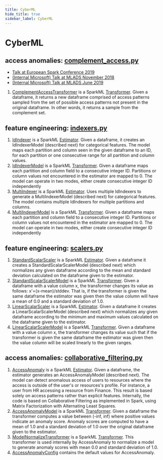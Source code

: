 ```yaml
---
title: CyberML
hide_title: true
sidebar_label: CyberML
---
```


# CyberML

## access anomalies: [complement_access.py](https://github.com/microsoft/SynapseML/blob/master/core/src/main/python/synapse/ml/cyber/anomaly/complement_access.py)
- [Talk at European Spark Conference 2019](https://databricks.com/session_eu19/cybermltoolkit-anomaly-detection-as-a-scalable-generic-service-over-apache-spark)
- [(Internal Microsoft) Talk at MLADS November 2018](https://resnet.microsoft.com/video/42395)
- [(Internal Microsoft) Talk at MLADS June 2019](https://resnet.microsoft.com/video/43618)

1. [ComplementAccessTransformer](https://github.com/microsoft/SynapseML/blob/master/core/src/main/python/synapse/ml/cyber/anomaly/complement_access.py)
   is a SparkML [Transformer](https://spark.apache.org/docs/2.2.0/api/java/index.html?org/apache/spark/ml/Transformer.html).
   Given a dataframe, it returns a new dataframe comprised of access patterns sampled from
   the set of possible access patterns not present in the original dataframe.
   In other words, it returns a sample from the complement set.

## feature engineering: [indexers.py](https://github.com/microsoft/SynapseML/blob/master/core/src/main/python/synapse/ml/cyber/feature/indexers.py)
1. [IdIndexer](https://mmlspark.blob.core.windows.net/docs/0.11.2/pyspark/synapse.ml.cyber.feature.html#synapse.ml.cyber.feature.indexers.IdIndexer)
   is a SparkML [Estimator](https://spark.apache.org/docs/2.2.0/api/java/index.html?org/apache/spark/ml/Estimator.html).
   Given a dataframe, it creates an IdIndexerModel (described next) for categorical features. The model
   maps each partition and column seen in the given dataframe to an ID,
   for each partition or one consecutive range for all partition and column values.
2. [IdIndexerModel](https://mmlspark.blob.core.windows.net/docs/0.11.2/pyspark/synapse.ml.cyber.feature.html#synapse.ml.cyber.feature.indexers.IdIndexerModel)
   is a SparkML [Transformer](https://spark.apache.org/docs/2.2.0/api/java/index.html?org/apache/spark/ml/Transformer.html).
   Given a dataframe maps each partition and column field to a consecutive integer ID.
   Partitions or column values not encountered in the estimator are mapped to 0.
   The model can operate in two modes, either create consecutive integer ID independently
3. [MultiIndexer](https://mmlspark.blob.core.windows.net/docs/0.11.2/pyspark/synapse.ml.cyber.feature.html#synapse.ml.cyber.feature.indexers.MultiIndexer)
   is a SparkML [Estimator](https://spark.apache.org/docs/2.2.0/api/java/index.html?org/apache/spark/ml/Estimator.html).
   Uses multiple IdIndexers to generate a MultiIndexerModel (described next) for categorical features. The model
   contains multiple IdIndexers for multiple partitions and columns.
4. [MultiIndexerModel](https://mmlspark.blob.core.windows.net/docs/0.11.2/pyspark/synapse.ml.cyber.feature.html#synapse.ml.cyber.feature.indexers.MultiIndexerModel)
   is a SparkML [Transformer](https://spark.apache.org/docs/2.2.0/api/java/index.html?org/apache/spark/ml/Transformer.html).
   Given a dataframe maps each partition and column field to a consecutive integer ID.
   Partitions or column values not encountered in the estimator are mapped to 0.
   The model can operate in two modes, either create consecutive integer ID independently

## feature engineering: [scalers.py](https://github.com/microsoft/SynapseML/blob/master/core/src/main/python/synapse/ml/cyber/feature/scalers.py)
1. [StandardScalarScaler](https://mmlspark.blob.core.windows.net/docs/0.11.2/pyspark/synapse.ml.cyber.feature.html#synapse.ml.cyber.feature.scalers.StandardScalarScaler)
   is a SparkML [Estimator](https://spark.apache.org/docs/2.2.0/api/java/index.html?org/apache/spark/ml/Estimator.html).
   Given a dataframe it creates a StandardScalarScalerModel (described next) which normalizes
   any given dataframe according to the mean and standard deviation calculated on the
   dataframe given to the estimator.
2. [StandardScalarScalerModel](https://mmlspark.blob.core.windows.net/docs/0.11.2/pyspark/synapse.ml.cyber.feature.html#synapse.ml.cyber.feature.scalers.StandardScalarScalerModel)
   is a SparkML [Transformer](https://spark.apache.org/docs/2.2.0/api/java/index.html?org/apache/spark/ml/Transformer.html).
   Given a dataframe with a value column x, the transformer changes its value as follows:
   x'=(x-mean)/stddev.  That is, if the transformer is given the same dataframe the estimator
   was given then the value column will have a mean of 0.0 and a standard deviation of 1.0.
3. [LinearScalarScaler](https://mmlspark.blob.core.windows.net/docs/0.11.2/pyspark/synapse.ml.cyber.feature.html#synapse.ml.cyber.feature.scalers.LinearScalarScaler)
   is a SparkML [Estimator](https://spark.apache.org/docs/2.2.0/api/java/index.html?org/apache/spark/ml/Estimator.html).
   Given a dataframe it creates a LinearScalarScalerModel (described next) which normalizes
   any given dataframe according to the minimum and maximum values calculated on the
   dataframe given to the estimator.
4. [LinearScalarScalerModel](https://mmlspark.blob.core.windows.net/docs/0.11.2/pyspark/synapse.ml.cyber.feature.html#synapse.ml.cyber.feature.scalers.LinearScalarScalerModel)
   is a SparkML [Transformer](https://spark.apache.org/docs/2.2.0/api/java/index.html?org/apache/spark/ml/Transformer.html).
   Given a dataframe with a value column x, the transformer changes its value such that
   if the transformer is given the same dataframe the estimator
   was given then the value column will be scaled linearly to the given ranges.

## access anomalies: [collaborative_filtering.py](https://github.com/microsoft/SynapseML/blob/master/core/src/main/python/synapse/ml/cyber/anomaly/collaborative_filtering.py)
1. [AccessAnomaly](https://mmlspark.blob.core.windows.net/docs/0.11.2/pyspark/synapse.ml.cyber.anomaly.html#synapse.ml.cyber.anomaly.collaborative_filtering.AccessAnomaly)
   is a SparkML [Estimator](https://spark.apache.org/docs/2.2.0/api/java/index.html?org/apache/spark/ml/Estimator.html).
   Given a dataframe, the estimator generates an AccessAnomalyModel (described next). The model
   can detect anomalous access of users to resources where the access
   is outside of the user's or resources's profile. For instance, a user from HR accessing
   a resource from Finance. This result is based solely on access patterns rather than explicit features.
   Internally, the code is based on Collaborative Filtering as implemented in Spark, using
   Matrix Factorization with Alternating Least Squares.
2. [AccessAnomalyModel](https://mmlspark.blob.core.windows.net/docs/0.11.2/pyspark/synapse.ml.cyber.anomaly.html#synapse.ml.cyber.anomaly.collaborative_filtering.AccessAnomalyModel)
   is a SparkML [Transformer](https://spark.apache.org/docs/2.2.0/api/java/index.html?org/apache/spark/ml/Transformer.html).
   Given a dataframe the transformer computes a value between (-inf, inf) where positive
   values indicate an anomaly score. Anomaly scores are computed to have a mean of 1.0
   and a standard deviation of 1.0 over the original dataframe given to the estimator.
3. [ModelNormalizeTransformer](https://mmlspark.blob.core.windows.net/docs/0.11.2/pyspark/synapse.ml.cyber.anomaly.html#synapse.ml.cyber.anomaly.collaborative_filtering.ModelNormalizeTransformer)
   is a SparkML [Transformer](https://spark.apache.org/docs/2.2.0/api/java/index.html?org/apache/spark/ml/Transformer.html).
   This transformer is used internally by AccessAnomaly to normalize a model to generate
   anomaly scores with mean 0.0 and standard deviation of 1.0.
4. [AccessAnomalyConfig](https://mmlspark.blob.core.windows.net/docs/0.11.2/pyspark/synapse.ml.cyber.anomaly.html#synapse.ml.cyber.anomaly.collaborative_filtering.AccessAnomalyConfig)
   contains the default values for AccessAnomaly.
